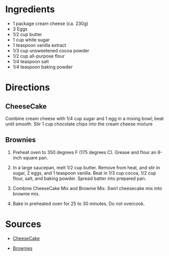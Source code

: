 # Ingredients
- 1 package cream cheese (ca. 230g)
- 3 Eggs
- 1/2 cup butter
- 1 cup white sugar
- 1 teaspoon vanilla extract
- 1/3 cup unsweetened cocoa powder
- 1/2 cup all-purpose flour
- 1/4 teaspoon salt
- 1/4 teaspoon baking powder

# Directions
## CheeseCake
Combine cream cheese with 1/4 cup sugar and 1 egg in a mixing bowl; beat until smooth. Stir 1 cup chocolate chips into the cream cheese mixture

## Brownies
1. Preheat oven to 350 degrees F (175 degrees C). Grease and flour an 8-inch square pan.

2. In a large saucepan, melt 1/2 cup butter. Remove from heat, and stir in sugar, 2 eggs, and 1 teaspoon vanilla. Beat in 1/3 cup cocoa, 1/2 cup flour, salt, and baking powder. Spread batter into prepared pan.

3. Combine CheeseCake Mix and Brownie Mix. Swirl cheesecake mix into brownie mix.

3. Bake in preheated oven for 25 to 30 minutes. Do not overcook.

# Sources
- [CheeseCake](http://allrecipes.com/recipe/54787/chunky-cheesecake-brownies/print/?recipeType=Recipe&servings=16)

- [Brownies](http://allrecipes.com/recipe/10549/best-brownies/print/?recipeType=Recipe&servings=16)
